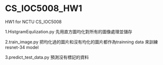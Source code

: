 # CS_IOC5008_HW1
HW1 for NCTU CS_IOC5008

1.HistgramEqulization.py 先用直方圖均化對所有的圖像處理並儲存

2.train_image.py 把均化過的圖片和沒有均化的圖片都作為trainning data 來訓練resnet-34 model

3.predict_test_data.py 預測沒有標記的資料
